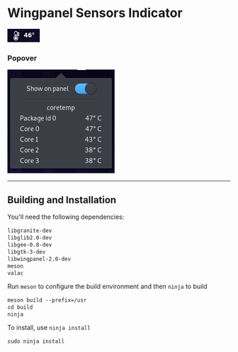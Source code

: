 # Wingpanel Sensors Indicator

![Screenshot](data/screenshot1.png)  

### Popover
![Screenshot](data/screenshot2.png)  

---

## Building and Installation

You'll need the following dependencies:

    libgranite-dev
    libglib2.0-dev
    libgee-0.8-dev
    libgtk-3-dev
    libwingpanel-2.0-dev
    meson
    valac

Run `meson` to configure the build environment and then `ninja` to build

    meson build --prefix=/usr
    cd build
    ninja

To install, use `ninja install`

    sudo ninja install
